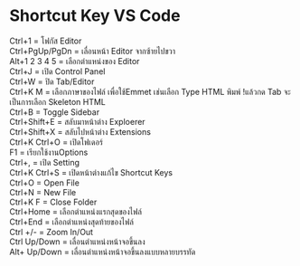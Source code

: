 <!-- in readme.md file -->
# Shortcut Key VS Code
  
Ctrl+1 = โฟกัส Editor  
Ctrl+PgUp/PgDn = เลื่อนหน้า Editor จากซ้ายไปขวา  
Alt+1 2 3 4 5 = เลือกตำแหน่งของ Editor    
Ctrl+J = เปิด Control Panel  
Ctrl+W = ปิด Tab/Editor  
Ctrl+K M = เลือกภาษาของไฟล์ เพื่อใช้Emmet เช่นเลือก Type HTML พิมพ์ !แล้วกด Tab จะเป็นการเลือก Skeleton HTML  
Ctrl+B = Toggle Sidebar  
Ctrl+Shift+E = สลับมาหน้าต่าง Exploerer  
Ctrl+Shift+X = สลับไปหน้าต่าง Extensions  
Ctrl+K Ctrl+O = เปิดโฟเดอร์  
F1 = เรียกใช้งานOptions  
Ctrl+, = เปิด Setting  
Ctrl+K Ctrl+S = เปิดหน้าต่างแก้ไข Shortcut Keys  
Ctrl+O = Open File  
Ctrl+N = New File  
Ctrl+K F = Close Folder  
Ctrl+Home = เลือกตำแหน่งแรกสุดของไฟล์  
Ctrl+End = เลือกตำแหน่งสุดท้ายของไฟล์  
Ctrl +/- = Zoom In/Out  
Ctrl Up/Down = เลื่อนตำแหน่งหน้าจอขึ้นลง  
Alt+ Up/Down = เลื่อนตำแหน่งหน้าจอขึ้นลงแบบหลายบรรทัด  